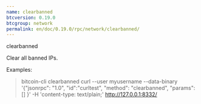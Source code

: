 ```yaml
---
name: clearbanned
btcversion: 0.19.0
btcgroup: network
permalink: en/doc/0.19.0/rpc/network/clearbanned/
---
```


clearbanned

Clear all banned IPs.

Examples:
> bitcoin-cli clearbanned 
> curl --user myusername --data-binary '{"jsonrpc": "1.0", "id":"curltest", "method": "clearbanned", "params": [] }' -H 'content-type: text/plain;' http://127.0.0.1:8332/


